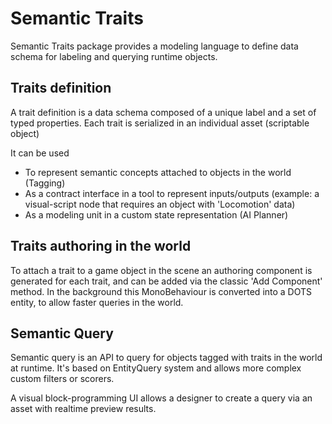 # Semantic Traits
Semantic Traits package provides a modeling language to define data schema for labeling and querying runtime objects.

## Traits definition
A trait definition is a data schema composed of a unique label and a set of typed properties.
Each trait is serialized in an individual asset (scriptable object)

It can be used
- To represent semantic concepts attached to objects in the world (Tagging)
- As a contract interface in a tool to represent inputs/outputs (example: a visual-script node that requires an object with 'Locomotion' data)
- As a modeling unit in a custom state representation (AI Planner)

## Traits authoring in the world
To attach a trait to a game object in the scene an authoring component is generated for each trait, and can be added via the classic 'Add Component' method.
In the background this MonoBehaviour is converted into a DOTS entity, to allow faster queries in the world.

## Semantic Query
Semantic query is an API to query for objects tagged with traits in the world at runtime.
It's based on EntityQuery system and allows more complex custom filters or scorers.

A visual block-programming UI allows a designer to create a query via an asset with realtime preview results.
